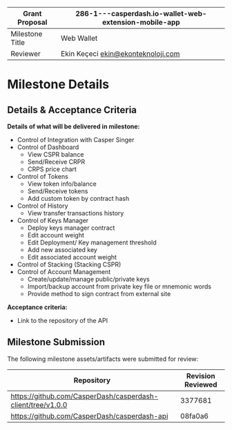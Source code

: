 Grant Proposal | 286-1---casperdash.io-wallet-web-extension-mobile-app
------------ | -------------
Milestone Title | Web Wallet
Reviewer | Ekin Keçeci <ekin@ekonteknoloji.com>

# Milestone Details

## Details & Acceptance Criteria

**Details of what will be delivered in milestone:**

- Control of Integration with Casper Singer
- Control of Dashboard
  - View CSPR balance
  - Send/Receive CRPR
  - CRPS price chart
- Control of Tokens
  - View token info/balance
  - Send/Receive tokens
  - Add custom token by contract hash
- Control of History
  - View transfer transactions history
- Control of Keys Manager
  - Deploy keys manager contract
  - Edit account weight
  - Edit Deployment/ Key management threshold
  - Add new associated key
  - Edit associated account weight
- Control of Stacking (Stacking CSPR)  
- Control of Account Management 
  - Create/update/manage public/private keys
  - Import/backup account from private key file or mnemonic words
  - Provide method to sign contract from external site
   
**Acceptance criteria:**

- Link to the repository of the API 

## Milestone Submission

The following milestone assets/artifacts were submitted for review:

Repository | Revision Reviewed
------------ | -------------
https://github.com/CasperDash/casperdash-client/tree/v1.0.0 | 3377681
https://github.com/CasperDash/casperdash-api | 08fa0a6
